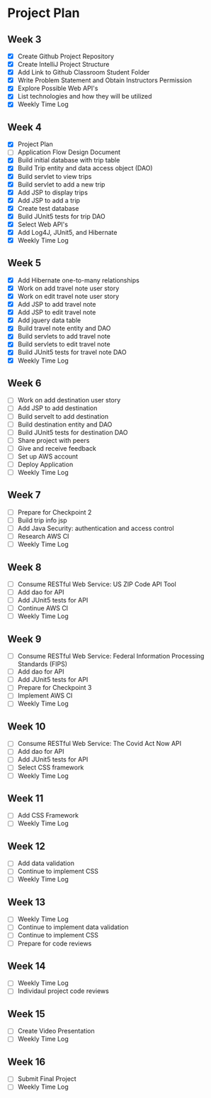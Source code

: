 # Project Plan

##  Week 3
- [x] Create Github Project Repository
- [x] Create IntelliJ Project Structure
- [x] Add Link to Github Classroom Student Folder
- [x] Write Problem Statement and Obtain Instructors Permission
- [x] Explore Possible Web API's
- [X] List technologies and how they will be utilized
- [x] Weekly Time Log

##  Week 4
- [X] Project Plan
- [ ] Application Flow Design Document
- [x] Build initial database with trip table 
- [x] Build Trip entity and data access object (DAO)
- [x] Build servlet to view trips
- [x] Build servlet to add a new trip
- [x] Add JSP to display trips
- [x] Add JSP to add a trip
- [x] Create test database
- [x] Build JUnit5 tests for trip DAO
- [x] Select Web API's
- [x] Add Log4J, JUnit5, and Hibernate
- [x] Weekly Time Log

##  Week 5
- [x] Add Hibernate one-to-many relationships
- [x] Work on add travel note user story
- [x] Work on edit travel note user story
- [x] Add JSP to add travel note
- [x] Add JSP to edit travel note
- [x] Add jquery data table
- [x] Build travel note entity and DAO
- [x] Build servlets to add travel note
- [x] Build servlets to edit travel note
- [x] Build JUnit5 tests for travel note DAO
- [x] Weekly Time Log

##  Week 6
- [ ] Work on add destination user story
- [ ] Add JSP to add destination
- [ ] Build servelt to add destination
- [ ] Build destination entity and DAO
- [ ] Build JUnit5 tests for destination DAO
- [ ] Share project with peers
- [ ] Give and receive feedback
- [ ] Set up AWS account  
- [ ] Deploy Application
- [ ] Weekly Time Log

##  Week 7
- [ ] Prepare for Checkpoint 2
- [ ] Build trip info jsp
- [ ] Add Java Security: authentication and access control
- [ ] Research AWS CI
- [ ] Weekly Time Log

##  Week 8
- [ ] Consume RESTful Web Service: US ZIP Code API Tool
- [ ] Add dao for API
- [ ] Add JUnit5 tests for API
- [ ] Continue AWS CI
- [ ] Weekly Time Log

##  Week 9
- [ ] Consume RESTful Web Service: Federal Information Processing Standards (FIPS)
- [ ] Add dao for API
- [ ] Add JUnit5 tests for API
- [ ] Prepare for Checkpoint 3
- [ ] Implement AWS CI
- [ ] Weekly Time Log

##  Week 10
- [ ] Consume RESTful Web Service: The Covid Act Now API
- [ ] Add dao for API
- [ ] Add JUnit5 tests for API
- [ ] Select CSS framework
- [ ] Weekly Time Log

##  Week 11
- [ ] Add CSS Framework
- [ ] Weekly Time Log

##  Week 12
- [ ] Add data validation
- [ ] Continue to implement CSS
- [ ] Weekly Time Log

##  Week 13
- [ ] Weekly Time Log
- [ ] Continue to implement data validation
- [ ] Continue to implement CSS
- [ ] Prepare for code reviews

##  Week 14
- [ ] Weekly Time Log
- [ ] Individaul project code reviews

##  Week 15
- [ ] Create Video Presentation
- [ ] Weekly Time Log

##  Week 16
- [ ] Submit Final Project
- [ ] Weekly Time Log